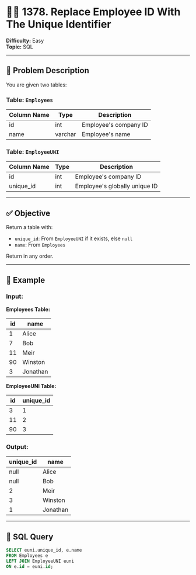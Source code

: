 # 👨‍💼 1378. Replace Employee ID With The Unique Identifier

**Difficulty:** Easy  
**Topic:** SQL   

---

## 🧾 Problem Description

You are given two tables:

### Table: `Employees`

| Column Name | Type    | Description                |
|-------------|---------|----------------------------|
| id          | int     | Employee's company ID      |
| name        | varchar | Employee's name            |

### Table: `EmployeeUNI`

| Column Name | Type    | Description                        |
|-------------|---------|------------------------------------|
| id          | int     | Employee's company ID              |
| unique_id   | int     | Employee's globally unique ID      |

---

## ✅ Objective

Return a table with:

- `unique_id`: From `EmployeeUNI` if it exists, else `null`
- `name`: From `Employees`

Return in any order.

---

## 🧪 Example

### Input:

**Employees Table:**

| id | name     |
|----|----------|
| 1  | Alice    |
| 7  | Bob      |
| 11 | Meir     |
| 90 | Winston  |
| 3  | Jonathan |

**EmployeeUNI Table:**

| id | unique_id |
|----|-----------|
| 3  | 1         |
| 11 | 2         |
| 90 | 3         |

### Output:

| unique_id | name     |
|-----------|----------|
| null      | Alice    |
| null      | Bob      |
| 2         | Meir     |
| 3         | Winston  |
| 1         | Jonathan |

---

## 🧠 SQL Query

```sql
SELECT euni.unique_id, e.name
FROM Employees e
LEFT JOIN EmployeeUNI euni
ON e.id = euni.id;
